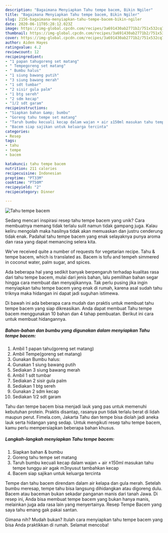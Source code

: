 ```yaml
---
description: "Bagaimana Menyiapkan Tahu tempe bacem, Bikin Ngiler"
title: "Bagaimana Menyiapkan Tahu tempe bacem, Bikin Ngiler"
slug: 2156-bagaimana-menyiapkan-tahu-tempe-bacem-bikin-ngiler
date: 2020-06-11T05:28:12.023Z
image: https://img-global.cpcdn.com/recipes/3a691430ab2771b2/751x532cq70/tahu-tempe-bacem-foto-resep-utama.jpg
thumbnail: https://img-global.cpcdn.com/recipes/3a691430ab2771b2/751x532cq70/tahu-tempe-bacem-foto-resep-utama.jpg
cover: https://img-global.cpcdn.com/recipes/3a691430ab2771b2/751x532cq70/tahu-tempe-bacem-foto-resep-utama.jpg
author: Aiden Hayes
ratingvalue: 4.2
reviewcount: 12
recipeingredient:
- "1 papan tahugoreng set matang"
- " Tempegoreng set matang"
- " Bumbu halus"
- "1 siung bawang putih"
- "3 siung bawang merah"
- "1 sdt tumbar"
- "2 sisir gula palm"
- "1 btg sereh"
- "2 sdm kecap"
- "1/2 sdt garam"
recipeinstructions:
- "Siapkan bahan &amp; bumbu"
- "Goreng tahu tempe set matang"
- "Taruh bumbu kecuali kecap dalam wajan + air ±150ml masukan tahu tempe tunggu air agak m3nyusut tambahkan kecap"
- "Bacem siap sajikan untuk keluarga tercinta"
categories:
- Resep
tags:
- tahu
- tempe
- bacem

katakunci: tahu tempe bacem 
nutrition: 211 calories
recipecuisine: Indonesian
preptime: "PT33M"
cooktime: "PT50M"
recipeyield: "2"
recipecategory: Dinner

---
```



![Tahu tempe bacem](https://img-global.cpcdn.com/recipes/3a691430ab2771b2/751x532cq70/tahu-tempe-bacem-foto-resep-utama.jpg)

Sedang mencari inspirasi resep tahu tempe bacem yang unik? Cara membuatnya memang tidak terlalu sulit namun tidak gampang juga. Kalau keliru mengolah maka hasilnya tidak akan memuaskan dan justru cenderung tidak enak. Padahal tahu tempe bacem yang enak selayaknya punya aroma dan rasa yang dapat memancing selera kita.

We&#39;ve received quite a number of requests for vegetarian recipe. Tahu &amp; tempe bacem, which is translated as. Bacem is tofu and tempeh simmered in coconut water, palm sugar, and spices.

Ada beberapa hal yang sedikit banyak berpengaruh terhadap kualitas rasa dari tahu tempe bacem, mulai dari jenis bahan, lalu pemilihan bahan segar hingga cara membuat dan menyajikannya. Tak perlu pusing jika ingin menyiapkan tahu tempe bacem yang enak di rumah, karena asal sudah tahu triknya maka hidangan ini dapat jadi suguhan istimewa.


Di bawah ini ada beberapa cara mudah dan praktis untuk membuat tahu tempe bacem yang siap dikreasikan. Anda dapat membuat Tahu tempe bacem menggunakan 10 bahan dan 4 tahap pembuatan. Berikut ini cara untuk membuat hidangannya.

<!--inarticleads1-->

##### Bahan-bahan dan bumbu yang digunakan dalam menyiapkan Tahu tempe bacem:

1. Ambil 1 papan tahu(goreng set matang)
1. Ambil  Tempe(goreng set matang)
1. Gunakan  Bumbu halus:
1. Gunakan 1 siung bawang putih
1. Sediakan 3 siung bawang merah
1. Ambil 1 sdt tumbar
1. Sediakan 2 sisir gula palm
1. Sediakan 1 btg sereh
1. Gunakan 2 sdm kecap
1. Sediakan 1/2 sdt garam


Tahu dan tempe bacem bisa menjadi lauk yang pas untuk memenuhi kebutuhan protein. Praktis disantap, rasanya pun tidak terlalu berat di lidah maupun perut. Fimela.com, Jakarta Tahu dan tempe bisa diolah jadi aneka lauk serta hidangan yang sedap. Untuk mengikuti resep tahu tempe bacem, kamu perlu mempersiapkan beberapa bahan khusus. 

<!--inarticleads2-->

##### Langkah-langkah menyiapkan Tahu tempe bacem:

1. Siapkan bahan &amp; bumbu
1. Goreng tahu tempe set matang
1. Taruh bumbu kecuali kecap dalam wajan + air ±150ml masukan tahu tempe tunggu air agak m3nyusut tambahkan kecap
1. Bacem siap sajikan untuk keluarga tercinta


Tempe dan tahu bacem direndam dalam air kelapa dan gula merah. Setelah bumbu meresap, tempe tahu bisa langsung dihidangkan atau digoreng dulu. Bacem atau baceman bukan sekadar panganan manis dari tanah Jawa. Di resep ini, Anda bisa membuat tempe bacem yang bukan hanya manis, melainkan juga ada rasa lain yang menyertainya. Resep Tempe Bacem yang saya tahu emang gak pakai santan. 

Gimana nih? Mudah bukan? Itulah cara menyiapkan tahu tempe bacem yang bisa Anda praktikkan di rumah. Selamat mencoba!
